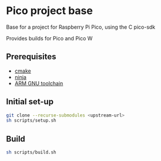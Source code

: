 # Pico project base

Base for a project for Raspberry Pi Pico, using the C pico-sdk

Provides builds for Pico and Pico W

## Prerequisites

* [cmake](https://cmake.org/download/)
* [ninja](https://ninja-build.org/)
* [ARM GNU toolchain](https://developer.arm.com/Tools%20and%20Software/GNU%20Toolchain)

## Initial set-up

```sh
git clone --recurse-submodules <upstream-url>
sh scripts/setup.sh
```

## Build

```sh
sh scripts/build.sh
```
